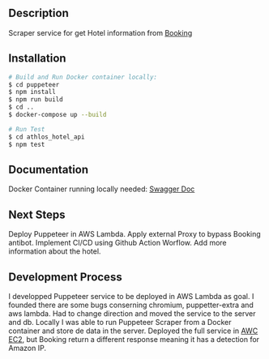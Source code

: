 ## Description

Scraper service for get Hotel information from [Booking](https://booking.com)

## Installation

```bash
# Build and Run Docker container locally:
$ cd puppeteer
$ npm install
$ npm run build
$ cd ..
$ docker-compose up --build
```
```bash
# Run Test
$ cd athlos_hotel_api
$ npm test
```

## Documentation

Docker Container running locally needed:
[Swagger Doc](http://localhost:3000/api/docs#/)

## Next Steps

Deploy Puppeteer in AWS Lambda.
Apply external Proxy to bypass Booking antibot.
Implement CI/CD using Github Action Worflow.
Add more information about the hotel.

## Development Process

I developped Puppeteer service to be deployed in AWS Lambda as goal. I founded there are some bugs conserning chromium, puppetter-extra and aws lambda. Had to change direction and moved the service to the server and db.
Locally I was able to run Puppeteer Scraper from a Docker container and store de data in the server.
Deployed the full service in [AWC EC2](http://13.48.25.152:3000/api/docs), but Booking return a different response meaning it has a detection for Amazon IP. 
